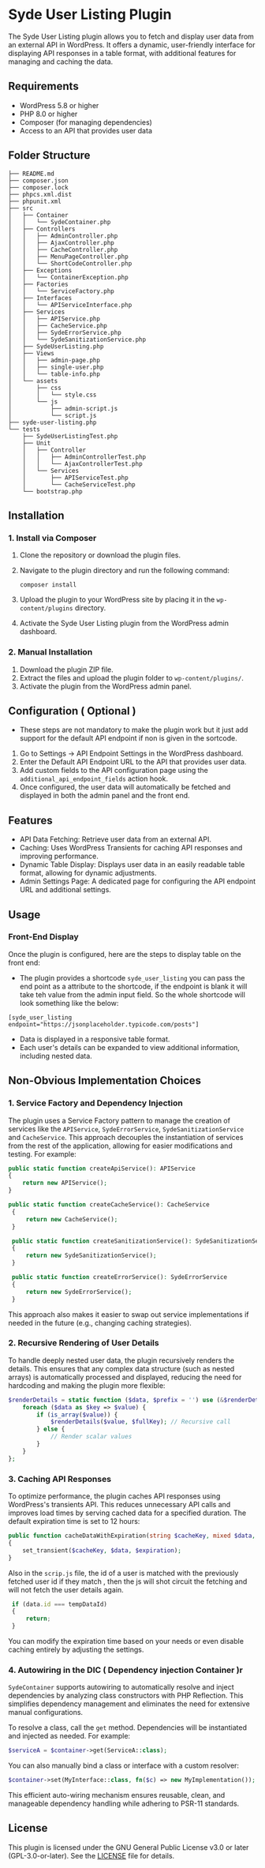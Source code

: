 # Syde User Listing Plugin

The Syde User Listing plugin allows you to fetch and display user data from an external API in WordPress. It offers a dynamic, user-friendly interface for displaying API responses in a table format, with additional features for managing and caching the data.

## Requirements

- WordPress 5.8 or higher
- PHP 8.0 or higher
- Composer (for managing dependencies)
- Access to an API that provides user data

## Folder Structure
```
├── README.md
├── composer.json
├── composer.lock
├── phpcs.xml.dist
├── phpunit.xml
├── src
│   ├── Container
│   │   └── SydeContainer.php
│   ├── Controllers
│   │   ├── AdminController.php
│   │   ├── AjaxController.php
│   │   ├── CacheController.php
│   │   ├── MenuPageController.php
│   │   └── ShortCodeController.php
│   ├── Exceptions
│   │   └── ContainerException.php
│   ├── Factories
│   │   └── ServiceFactory.php
│   ├── Interfaces
│   │   └── APIServiceInterface.php
│   ├── Services
│   │   ├── APIService.php
│   │   ├── CacheService.php
│   │   ├── SydeErrorService.php
│   │   └── SydeSanitizationService.php
│   ├── SydeUserListing.php
│   ├── Views
│   │   ├── admin-page.php
│   │   ├── single-user.php
│   │   └── table-info.php
│   └── assets
│       ├── css
│       │   └── style.css
│       └── js
│           ├── admin-script.js
│           └── script.js
├── syde-user-listing.php
└── tests
    ├── SydeUserListingTest.php
    ├── Unit
    │   ├── Controller
    │   │   ├── AdminControllerTest.php
    │   │   └── AjaxControllerTest.php
    │   └── Services
    │       ├── APIServiceTest.php
    │       └── CacheServiceTest.php
    └── bootstrap.php
```

## Installation

### 1. Install via Composer

1. Clone the repository or download the plugin files.
2. Navigate to the plugin directory and run the following command:

   ```
   composer install
   ```

3. Upload the plugin to your WordPress site by placing it in the `wp-content/plugins` directory.
4. Activate the Syde User Listing plugin from the WordPress admin dashboard.

### 2. Manual Installation

1. Download the plugin ZIP file.
2. Extract the files and upload the plugin folder to `wp-content/plugins/`.
3. Activate the plugin from the WordPress admin panel.

## Configuration ( Optional )

- These steps are not mandatory to make the plugin work but it just add support for the default API endpoint if non is given in the sortcode.

1. Go to Settings → API Endpoint Settings in the WordPress dashboard.
2. Enter the Default API Endpoint URL to the API that provides user data.
3. Add custom fields to the API configuration page using the `additional_api_endpoint_fields` action hook.
4. Once configured, the user data will automatically be fetched and displayed in both the admin panel and the front end.

## Features

- API Data Fetching: Retrieve user data from an external API.
- Caching: Uses WordPress Transients for caching API responses and improving performance.
- Dynamic Table Display: Displays user data in an easily readable table format, allowing for dynamic adjustments.
- Admin Settings Page: A dedicated page for configuring the API endpoint URL and additional settings.

## Usage

### Front-End Display

Once the plugin is configured, here are the steps to display table on the front end:

- The plugin provides a shortcode `syde_user_listing` you can pass the end point as a attribute to the shortcode, if the endpoint is blank it will take teh value from the admin input field. So the whole shortcode will look something like the below:

```
[syde_user_listing endpoint="https://jsonplaceholder.typicode.com/posts"]
```
 
- Data is displayed in a responsive table format.
- Each user's details can be expanded to view additional information, including nested data.


## Non-Obvious Implementation Choices

### 1. Service Factory and Dependency Injection

   The plugin uses a Service Factory pattern to manage the creation of services like the `APIService`, `SydeErrorService`, `SydeSanitizationService` and `CacheService`. This approach decouples the instantiation of services from the rest of the application, allowing for easier modifications and testing. For example:

   ```php
   public static function createApiService(): APIService
   {
       return new APIService();
   }
   ```

   ```php
   public static function createCacheService(): CacheService
    {
        return new CacheService();
    }
   ```

   ```php
    public static function createSanitizationService(): SydeSanitizationService
    {
        return new SydeSanitizationService();
    }
   ```
   ```php
    public static function createErrorService(): SydeErrorService
    {
        return new SydeErrorService();
    }
   ```

   This approach also makes it easier to swap out service implementations if needed in the future (e.g., changing caching strategies).

### 2. Recursive Rendering of User Details

   To handle deeply nested user data, the plugin recursively renders the details. This ensures that any complex data structure (such as nested arrays) is automatically processed and displayed, reducing the need for hardcoding and making the plugin more flexible:

   ```php
   $renderDetails = static function ($data, $prefix = '') use (&$renderDetails) {
       foreach ($data as $key => $value) {
           if (is_array($value)) {
               $renderDetails($value, $fullKey); // Recursive call
           } else {
               // Render scalar values
           }
       }
   };
   ```

### 3. Caching API Responses

   To optimize performance, the plugin caches API responses using WordPress's transients API. This reduces unnecessary API calls and improves load times by serving cached data for a specified duration. The default expiration time is set to 12 hours:

   ```php
   public function cacheDataWithExpiration(string $cacheKey, mixed $data, int $expiration = 12 * HOUR_IN_SECONDS): void
   {
       set_transient($cacheKey, $data, $expiration);
   }
   ```

   Also in the `scrip.js` file, the id of a user is matched with the previously fetched user id
   if they match , then the js will shot circuit the fetching and will not fetch the user details again.

   ```javascript
    if (data.id === tempDataId)
    {
        return;
    }
   ```

   You can modify the expiration time based on your needs or even disable caching entirely by adjusting the settings.

### 4. Autowiring in the DIC ( Dependency injection Container )r
   `SydeContainer` supports autowiring to automatically resolve and inject dependencies by analyzing class constructors with PHP Reflection. This simplifies dependency management and eliminates the need for extensive manual configurations.
   
   To resolve a class, call the `get` method. Dependencies will be instantiated and injected as needed. For example:
   
   ```php
   $serviceA = $container->get(ServiceA::class);
   ```
   
   You can also manually bind a class or interface with a custom resolver:
   
   ```php
   $container->set(MyInterface::class, fn($c) => new MyImplementation());
   ```
   
   This efficient auto-wiring mechanism ensures reusable, clean, and manageable dependency handling while adhering to PSR-11 standards.
   

## License
This plugin is licensed under the GNU General Public License v3.0 or later (GPL-3.0-or-later). See the [LICENSE](LICENSE) file for details.